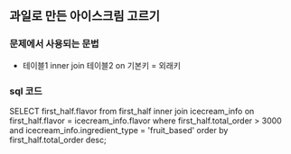 ## 과일로 만든 아이스크림 고르기

### 문제에서 사용되는 문법
- 테이블1 inner join 테이블2 on 기본키 = 외래키

### sql 코드

SELECT first_half.flavor
from first_half inner join icecream_info on first_half.flavor = icecream_info.flavor
where first_half.total_order > 3000 and icecream_info.ingredient_type = 'fruit_based'
order by first_half.total_order desc;